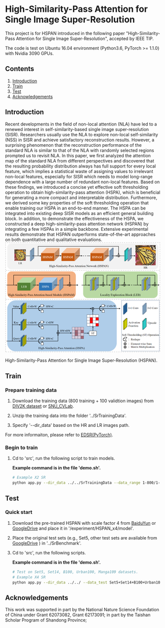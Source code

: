 # High-Similarity-Pass Attention for Single Image Super-Resolution
This project is for HSPAN introduced in the following paper "High-Similarity-Pass Attention for Single Image Super-Resolution", accepted by IEEE TIP.

The code is test on Ubuntu 16.04 environment (Python3.6, PyTorch >= 1.1.0) with Nvidia 3090 GPUs. 
## Contents
1. [Introduction](#introduction)
2. [Train](#train)
3. [Test](#test)
4. [Acknowledgements](#acknowledgements)

## Introduction

Recent developments in the field of non-local attention (NLA) have led to a renewed interest in self-similarity-based single image super-resolution (SISR). Researchers usually use the NLA to explore non-local self-similarity (NSS) in SISR and achieve satisfactory reconstruction results. However, a surprising phenomenon that the reconstruction performance of the standard NLA is similar to that of the NLA with randomly selected regions prompted us to revisit NLA. In this paper, we first analyzed the attention map of the standard NLA from different perspectives and discovered that the resulting probability distribution always has full support for every local feature, which implies a statistical waste of assigning values to irrelevant non-local features, especially for SISR which needs to model long-range dependence with a large number of redundant non-local features. Based on these findings, we introduced a concise yet effective soft thresholding operation to obtain high-similarity-pass attention (HSPA), which is beneficial for generating a more compact and interpretable distribution. Furthermore, we derived some key properties of the soft thresholding operation that enable training our HSPA in an end-to-end manner. The HSPA can be integrated into existing deep SISR models as an efficient general building block. In addition, to demonstrate the effectiveness of the HSPA, we constructed a deep high-similarity-pass attention network (HSPAN) by integrating a few HSPAs in a simple backbone. Extensive experimental results demonstrate that HSPAN outperforms state-of-the-art approaches on both quantitative and qualitative evaluations.![AS-SEM centering](./Figs/1.png)

High-Similarity-Pass Attention for Single Image Super-Resolution (HSPAN).

## Train
### Prepare training data 

1. Download the training data (800 training + 100 validtion images) from [DIV2K dataset](https://data.vision.ee.ethz.ch/cvl/DIV2K/) or [SNU_CVLab](https://cv.snu.ac.kr/research/EDSR/DIV2K.tar).

2. Unzip the training data into the folder '../SrTrainingData'.

3. Specify '--dir_data' based on the HR and LR images path. 

For more informaiton, please refer to [EDSR(PyTorch)](https://github.com/thstkdgus35/EDSR-PyTorch).

### Begin to train

1. Cd to 'src', run the following script to train models.

    **Example command is in the file 'demo.sh'.**

    ```bash
    # Example X2 SR
    python app.py --dir_data ../../SrTrainingData --data_range 1-800/1-5 --n_GPUs 1 --rgb_range 1 --save_models --lr 1e-4 --decay 200-400-600-800 --epochs 1000 --chop --save_results --data_test Set5 --n_resgroups 10 --n_resblocks 4 --n_feats 192 --reduction 2 --topk 128 --res_scale 0.1 --batch_size 16 --model HSPAN --scale 2 --patch_size 96 --save HSPAN_x2 --data_train DIV2K

    ```

## Test
### Quick start
1. Download the pre-trained HSPAN with scale factor 4 from [BaiduYun](https://pan.baidu.com/s/1Rh_krTWZwc2tm8G1yFiIfQ?pwd=e00z) or [GoogleDrive](https://drive.google.com/file/d/11sTJWNWlt_OhL4NrwBhBGV0yC0ShtZ4D/view?usp=share_link) and place it in '/experiment/HSPAN_x4/model'.
2. Place the original test sets (e.g., Set5, other test sets are available from [GoogleDrive](https://drive.google.com/drive/folders/1xyiuTr6ga6ni-yfTP7kyPHRmfBakWovo) ) in '../SrBenchmark'.
3. Cd to 'src', run the following scripts.

    **Example command is in the file 'demo.sh'.**

    ```bash
    # Test on Set5, Set14, B100, Urban100, Manga109 datasets.
    # Example X4 SR
    python app.py --dir_data ../../ --data_test Set5+Set14+B100+Urban100+Manga109 --n_GPUs 1 --rgb_range 1 --save_models --save_results --n_resgroups 10 --n_resblocks 4 --n_feats 192  --reduction 2 --topk 128  --res_scale 0.1 --model HSPAN --save HSPAN_x4_results --chop --data_range 1-800/1-5 --scale 4 --test_only --pre_train ../experiment/HSPAN_x4/model/HSPAN_x4.pt 
    ```
   
## Acknowledgements
This work was supported in part by the National Nature Science Foundation of China under Grant 62073082, Grant 62173091; in part by the Taishan Scholar Program of Shandong Province;